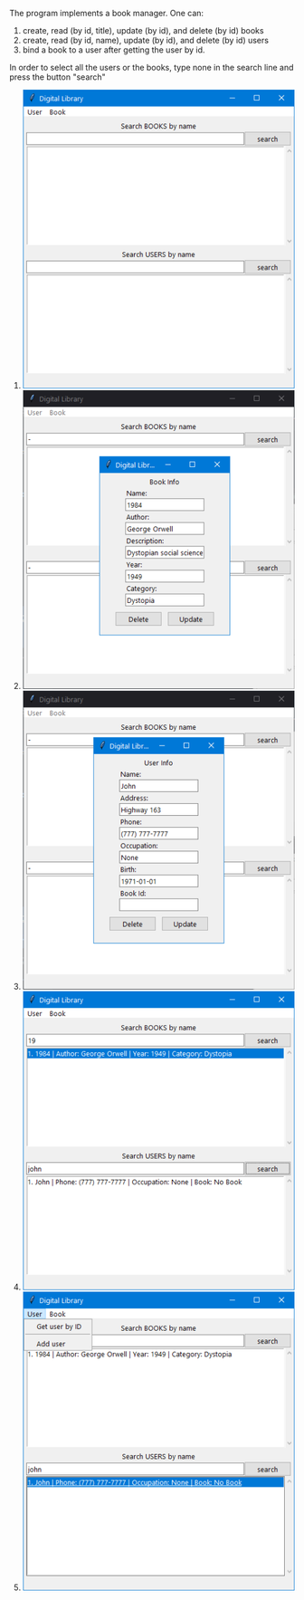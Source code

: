 The program implements a book manager. One can:

1. create, read (by id, title), update (by id), and delete (by id) books
2. create, read (by id, name), update (by id), and delete (by id) users 
3. bind a book to a user after getting the user by id.

In order to select all the users or the books, type none in the search line and press the button "search"

1.  ![alt image](./resources/image1.png)
2. ![alt image](./resources/image2.png)
3. ![alt image](./resources/image3.png)
4. ![alt image](./resources/image4.png)
5. ![alt image](./resources/image5.png)

